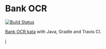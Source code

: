 # Bank OCR

[![Build Status](https://travis-ci.com/dario-campagna/bank-ocr-gradle.svg?branch=master)](https://travis-ci.com/dario-campagna/bank-ocr-gradle)

[Bank OCR kata](http://codingdojo.org/kata/BankOCR/) with Java, Gradle and Travis CI.



j
